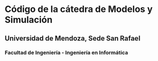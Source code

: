 # Código de la cátedra de Modelos y Simulación
## Universidad de Mendoza, Sede San Rafael
### Facultad de Ingeniería - Ingeniería en Informática
